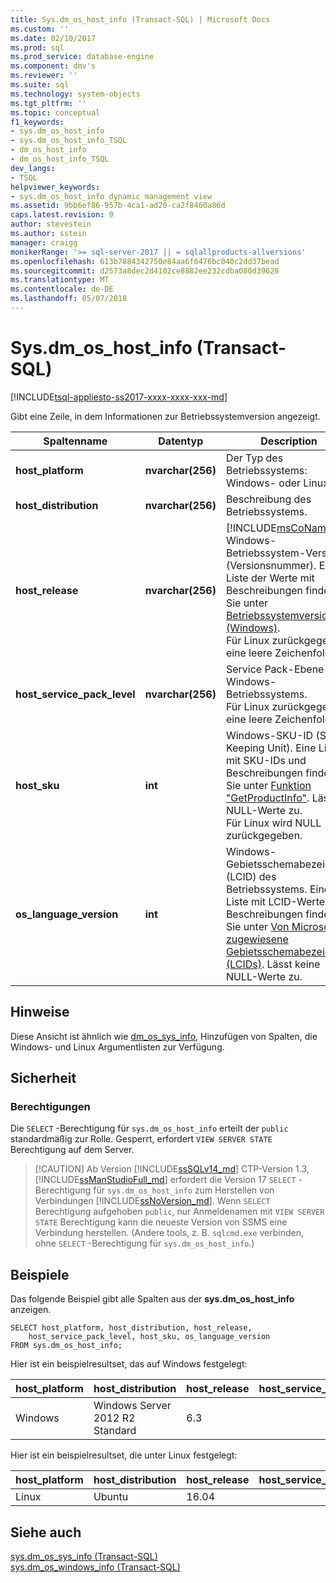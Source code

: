 ```yaml
---
title: Sys.dm_os_host_info (Transact-SQL) | Microsoft Docs
ms.custom: ''
ms.date: 02/10/2017
ms.prod: sql
ms.prod_service: database-engine
ms.component: dmv's
ms.reviewer: ''
ms.suite: sql
ms.technology: system-objects
ms.tgt_pltfrm: ''
ms.topic: conceptual
f1_keywords:
- sys.dm_os_host_info
- sys.dm_os_host_info_TSQL
- dm_os_host_info
- dm_os_host_info_TSQL
dev_langs:
- TSQL
helpviewer_keywords:
- sys.dm_os_host_info dynamic management view
ms.assetid: 9bb6ef86-957b-4ca1-ad20-ca2f8460a86d
caps.latest.revision: 9
author: stevestein
ms.author: sstein
manager: craigg
monikerRange: '>= sql-server-2017 || = sqlallproducts-allversions'
ms.openlocfilehash: 613b7884342750e84aa6f6476bc040c2dd37bead
ms.sourcegitcommit: d2573a8dec2d4102ce8882ee232cdba080d39628
ms.translationtype: MT
ms.contentlocale: de-DE
ms.lasthandoff: 05/07/2018
---
```

# <a name="sysdmoshostinfo-transact-sql"></a>Sys.dm_os_host_info (Transact-SQL)
[!INCLUDE[tsql-appliesto-ss2017-xxxx-xxxx-xxx-md](../../includes/tsql-appliesto-ss2017-xxxx-xxxx-xxx-md.md)]

Gibt eine Zeile, in dem Informationen zur Betriebssystemversion angezeigt.  
  
|Spaltenname |Datentyp |Description |  
|-----------------|---------------|-----------------|  
|**host_platform** |**nvarchar(256)** |Der Typ des Betriebssystems: Windows- oder Linux |
|**host_distribution** |**nvarchar(256)** |Beschreibung des Betriebssystems. |
|**host_release**|**nvarchar(256)**|[!INCLUDE[msCoName](../../includes/msconame-md.md)] Windows-Betriebssystem-Version (Versionsnummer). Eine Liste der Werte mit Beschreibungen finden Sie unter [Betriebssystemversion (Windows)](http://msdn.microsoft.com/library/ms724832\(VS.85\).aspx). <br> Für Linux zurückgegeben eine leere Zeichenfolge. |  
|**host_service_pack_level**|**nvarchar(256)**|Service Pack-Ebene des Windows-Betriebssystems. <br> Für Linux zurückgegeben eine leere Zeichenfolge. |  
|**host_sku**|**int**|Windows-SKU-ID (Stock Keeping Unit). Eine Liste mit SKU-IDs und Beschreibungen finden Sie unter [Funktion "GetProductInfo"](http://msdn.microsoft.com/library/ms724358.aspx). Lässt NULL-Werte zu. <br> Für Linux wird NULL zurückgegeben. |  
|**os_language_version**|**int**|Windows-Gebietsschemabezeichner (LCID) des Betriebssystems. Eine Liste mit LCID-Werten und Beschreibungen finden Sie unter [Von Microsoft zugewiesene Gebietsschemabezeichner (LCIDs)](http://go.microsoft.com/fwlink/?LinkId=208080). Lässt keine NULL-Werte zu.|  

## <a name="remarks"></a>Hinweise  
Diese Ansicht ist ähnlich wie [dm_os_sys_info](../../relational-databases/system-dynamic-management-views/sys-dm-os-windows-info-transact-sql.md), Hinzufügen von Spalten, die Windows- und Linux Argumentlisten zur Verfügung.
  
## <a name="security"></a>Sicherheit  
  
### <a name="permissions"></a>Berechtigungen  
Die `SELECT` -Berechtigung für `sys.dm_os_host_info` erteilt der `public` standardmäßig zur Rolle. Gesperrt, erfordert `VIEW SERVER STATE` Berechtigung auf dem Server.   
 
>  [!CAUTION]
>  Ab Version [!INCLUDE[ssSQLv14_md](../../includes/sssqlv14-md.md)] CTP-Version 1.3, [!INCLUDE[ssManStudioFull_md](../../includes/ssmanstudiofull-md.md)] erfordert die Version 17 `SELECT` -Berechtigung für `sys.dm_os_host_info` zum Herstellen von Verbindungen [!INCLUDE[ssNoVersion_md](../../includes/ssnoversion-md.md)]. Wenn `SELECT` Berechtigung aufgehoben `public`, nur Anmeldenamen mit `VIEW SERVER STATE` Berechtigung kann die neueste Version von SSMS eine Verbindung herstellen. (Andere tools, z. B. `sqlcmd.exe` verbinden, ohne `SELECT` -Berechtigung für `sys.dm_os_host_info`.)

  
## <a name="examples"></a>Beispiele  
 Das folgende Beispiel gibt alle Spalten aus der **sys.dm_os_host_info** anzeigen.  
  
```  
SELECT host_platform, host_distribution, host_release, 
    host_service_pack_level, host_sku, os_language_version  
FROM sys.dm_os_host_info;  
```  

Hier ist ein beispielresultset, das auf Windows festgelegt:
 
 |host_platform |host_distribution |host_release |host_service_pack_level |host_sku |os_language_version |
 |----- |----- |----- |----- |----- |----- |
 |Windows   |Windows Server 2012 R2 Standard    |6.3    |   |7  |1033 |  

Hier ist ein beispielresultset, die unter Linux festgelegt:
 
 |host_platform |host_distribution |host_release |host_service_pack_level |host_sku |os_language_version |
 |----- |----- |----- |----- |----- |----- |
 |Linux |Ubuntu |16.04  |   |NULL   |1033 |  

  
## <a name="see-also"></a>Siehe auch  
 [sys.dm_os_sys_info &#40;Transact-SQL&#41;](../../relational-databases/system-dynamic-management-views/sys-dm-os-sys-info-transact-sql.md)   
 [sys.dm_os_windows_info (Transact-SQL)](../../relational-databases/system-dynamic-management-views/sys-dm-os-windows-info-transact-sql.md)  
 

